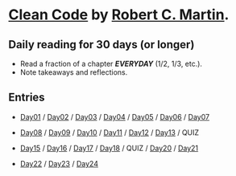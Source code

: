 # [Clean Code](https://www.goodreads.com/book/show/3735293-clean-code) by [Robert C. Martin](https://en.wikipedia.org/wiki/Robert_C._Martin).

## Daily reading for 30 days (or longer)
- Read a fraction of a chapter ***EVERYDAY*** (1/2, 1/3, etc.).
- Note takeaways and reflections.

## Entries
+ [Day01](Day01.md) / [Day02](Day02.md) / [Day03](Day03.md) / [Day04](Day04.md) / [Day05](Day05.md) / [Day06](Day06.md) / [Day07](Day07.md)

+ [Day08](Day08.md) / [Day09](Day09.md) / [Day10](Day10.md) / [Day11](Day11.md) / [Day12](Day12.md) / [Day13](Day13.md) / QUIZ

+ [Day15](Day15.md) / [Day16](Day16.md) / [Day17](Day17.md) / [Day18](Day18.md) / QUIZ / [Day20](Day20.md) / [Day21](Day21.md)

+ [Day22](Day22.md) / [Day23](Day23.md) / [Day24](Day10.md)

